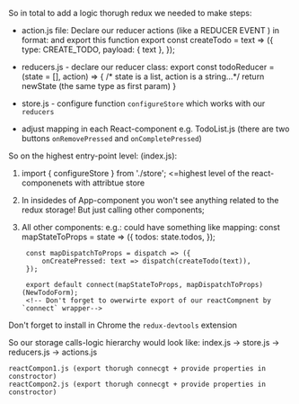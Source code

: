 So in total to add a logic thorugh redux we needed to make steps:
*  action.js file:  Declare our reducer actions (like a REDUCER EVENT ) in format:
    and export this function 
    export const createTodo = text => ({
        type: CREATE_TODO,
        payload: { text },
    });

* reducers.js - declare our reducer class:
    export const todoReducer = (state = [], action) => {
        /* state is a list, action is a string...*/
        return newState (the same type as first param)
    }

* store.js - configure function `configureStore` which works with our `reducers`

* adjust mapping in each React-component e.g. TodoList.js (there are two buttons `onRemovePressed` and `onCompletePressed`)

So on the highest entry-point level: (index.js):
1.    import { configureStore } from './store';
    <Provider store={store}> <=highest level of the react-componenets with attribtue store
        </App>

2. In insidedes of App-component you won't see anything related to the redux storage! But just calling other components;
3. All other components: e.g.: could have something like mapping:
        const mapStateToProps = state => ({
            todos: state.todos,
        });

        const mapDispatchToProps = dispatch => ({
            onCreatePressed: text => dispatch(createTodo(text)),
        });

        export default connect(mapStateToProps, mapDispatchToProps)(NewTodoForm);
        <!-- Don't forget to owerwirte export of our reactCompnent by `connect` wrapper-->

Don't forget to install in Chrome the `redux-devtools` extension

So our storage calls-logic hierarchy would look like:
    index.js
        -> store.js
            -> reducers.js
                -> actions.js
    
    reactCompon1.js (export thorugh connecgt + provide properties in constroctor)
    reactCompon2.js (export thorugh connecgt + provide properties in constroctor)